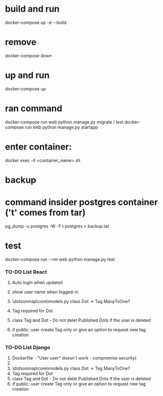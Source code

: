 # build and run
docker-compose up -d --build

# remove
docker-compose down

# up and run
docker-compose up

# ran command
docker-compose run web python manage.py migrate / test
docker-compose run web python manage.py startapp <name>

# enter container:
docker exec -it <container_name> sh

# backup
# command insider postgres container ('t' comes from tar)
pg_dump -u postgres -W -F t postgres > backup.tar

# test
docker-compose run --rm  web python manage.py test

### TO-DO List React
1) Auto login when updated
2) show user name when logged-in

3) \dotsonmap\core\models.py class Dot -> Tag ManyToOne?
4) Tag required for Dot
5) class Tag and Dot - Do not delet Published Dots if the user is deleted
6) if public: user create Tag only or give an option to request new tag creation 

### TO-DO List Django 
1) Dockerfile - "User user" doesn´t work - compromise security)
2)
3) \dotsonmap\core\models.py class Dot -> Tag ManyToOne?
4) Tag required for Dot
5) class Tag and Dot - Do not delet Published Dots if the user is deleted
6) if public: user create Tag only or give an option to request new tag creation 



